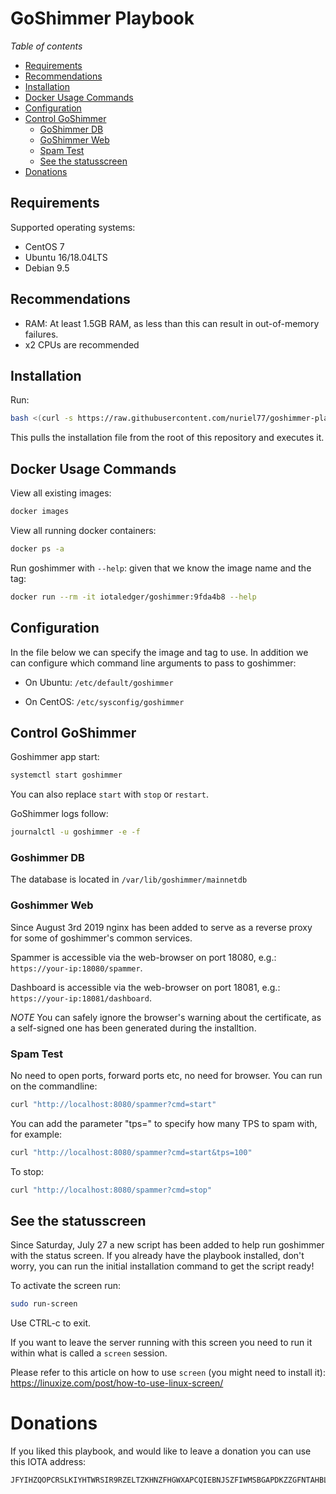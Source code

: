 # GoShimmer Playbook

*Table of contents*

<!--ts-->
   * [Requirements](#requirements)
   * [Recommendations](#recommendations)
   * [Installation](#installation)
   * [Docker Usage Commands](#docker-usage-commands)
   * [Configuration](#configuration)
   * [Control GoShimmer](#control-goshimmer)
     * [GoShimmer DB](#goshimmer-db)
     * [GoShimmer Web](#goshimmer-web)
     * [Spam Test](#spam-test)
     * [See the statusscreen](#see-the-statusscreen)
   * [Donations](#donations)
<!--te-->

## Requirements

Supported operating systems:

* CentOS 7
* Ubuntu 16/18.04LTS
* Debian 9.5

## Recommendations

* RAM: At least 1.5GB RAM, as less than this can result in out-of-memory failures.
* x2 CPUs are recommended

## Installation

Run:
```sh
bash <(curl -s https://raw.githubusercontent.com/nuriel77/goshimmer-playbook/master/fullnode_install.sh)
```

This pulls the installation file from the root of this repository and executes it.


## Docker Usage Commands

View all existing images:
```sh
docker images
```

View all running docker containers:
```sh
docker ps -a
```

Run goshimmer with `--help`: given that we know the image name and the tag:
```sh
docker run --rm -it iotaledger/goshimmer:9fda4b8 --help
```

## Configuration

In the file below we can specify the image and tag to use. In addition we can configure which command line arguments to pass to goshimmer:

* On Ubuntu: `/etc/default/goshimmer`

* On CentOS: `/etc/sysconfig/goshimmer`

## Control GoShimmer

Goshimmer app start:
```sh
systemctl start goshimmer
```
You can also replace `start` with `stop` or `restart`.

GoShimmer logs follow:

```sh
journalctl -u goshimmer -e -f
```

### Goshimmer DB
The database is located in `/var/lib/goshimmer/mainnetdb`


### Goshimmer Web
Since August 3rd 2019 nginx has been added to serve as a reverse proxy for some of goshimmer's common services.

Spammer is accessible via the web-browser on port 18080, e.g.: `https://your-ip:18080/spammer`.

Dashboard is accessible via the web-browser on port 18081, e.g.: `https://your-ip:18081/dashboard`.

*NOTE* You can safely ignore the browser's warning about the certificate, as a self-signed one has been generated during the installtion.


### Spam Test

No need to open ports, forward ports etc, no need for browser. You can run on the commandline:
```sh
curl "http://localhost:8080/spammer?cmd=start"
```
You can add the parameter "tps=<number>" to specify how many TPS to spam with, for example:
```sh
curl "http://localhost:8080/spammer?cmd=start&tps=100"
```


To stop:
```sh
curl "http://localhost:8080/spammer?cmd=stop"
```

## See the statusscreen

Since Saturday, July 27 a new script has been added to help run goshimmer with the status screen. If you already have the playbook installed, don't worry, you can run the initial installation command to get the script ready!

To activate the screen run:
```sh
sudo run-screen
```

Use CTRL-c to exit.

If you want to leave the server running with this screen you need to run it within what is called a `screen` session.

Please refer to this article on how to use `screen` (you might need to install it): https://linuxize.com/post/how-to-use-linux-screen/

# Donations

If you liked this playbook, and would like to leave a donation you can use this IOTA address:
```
JFYIHZQOPCRSLKIYHTWRSIR9RZELTZKHNZFHGWXAPCQIEBNJSZFIWMSBGAPDKZZGFNTAHBLGNPRRQIZHDFNPQPPWGC
```
